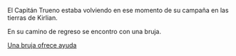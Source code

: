 El Capitán Trueno estaba volviendo en ese momento de su campaña en las tierras de Kirlian.

En su camino de regreso se encontro con una bruja. 

[Una bruja ofrece ayuda](bruja/bruja.md)
